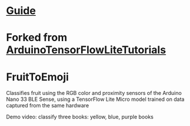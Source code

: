 # [Guide](https://blog.arduino.cc/2019/11/07/fruit-identification-using-arduino-and-tensorflow/)

# Forked from [ArduinoTensorFlowLiteTutorials](https://github.com/arduino/ArduinoTensorFlowLiteTutorials)

# FruitToEmoji

Classifies fruit using the RGB color and proximity sensors of the Arduino Nano 33 BLE Sense, using a TensorFlow Lite Micro model trained on data captured from the same hardware

Demo video: classify three books: yellow, blue, purple books
